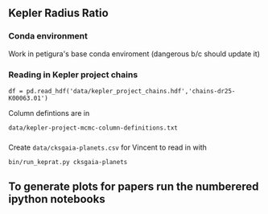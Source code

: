## Kepler Radius Ratio

### Conda environment

Work in petigura's base conda enviroment (dangerous b/c should update it)


### Reading in Kepler project chains

```
df = pd.read_hdf('data/kepler_project_chains.hdf','chains-dr25-K00063.01')
```

Column defintions are in 

```
data/kepler-project-mcmc-column-definitions.txt
```

###

Create `data/cksgaia-planets.csv` for Vincent to read in with 


```
bin/run_keprat.py cksgaia-planets
```

## To generate plots for papers run the numberered ipython notebooks



